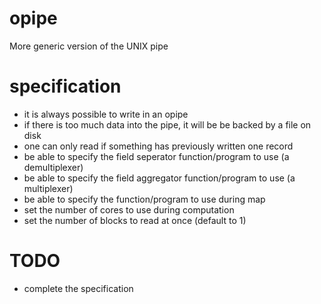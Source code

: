 opipe
=====

More generic version of the UNIX pipe

specification
=============
 - it is always possible to write in an opipe
 - if there is too much data into the pipe, it will
   be be backed by a file on disk
 - one can only read if something has previously written one record
 - be able to specify the field seperator function/program to use
   (a demultiplexer)
 - be able to specify the field aggregator function/program to use
   (a multiplexer)
 - be able to specify the function/program to use during map
 - set the number of cores to use during computation
 - set the number of blocks to read at once (default to 1)

TODO
====

- complete the specification
